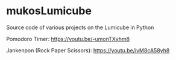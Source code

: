 # mukosLumicube
Source code of various projects on the Lumicube in Python

Pomodoro Timer: https://youtu.be/-umonTXyhm8

Jankenpon (Rock Paper Scissors): https://youtu.be/ivM8cA58yh8
